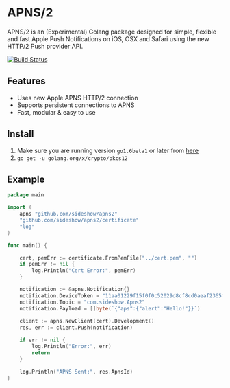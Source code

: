 # APNS/2

APNS/2 is an (Experimental) Golang package designed for simple, flexible and fast Apple Push Notifications on iOS, OSX and Safari using the new HTTP/2 Push provider API.

[![Build Status](https://travis-ci.org/sideshow/apns2.svg?branch=master)](https://travis-ci.org/sideshow/apns2)

## Features

- Uses new Apple APNS HTTP/2 connection
- Supports persistent connections to APNS
- Fast, modular & easy to use

## Install

1. Make sure you are running version `go1.6beta1` or later from [here](https://golang.org/dl/)
2. `go get -u golang.org/x/crypto/pkcs12`

## Example

```go
package main

import (
	apns "github.com/sideshow/apns2"
	"github.com/sideshow/apns2/certificate"
	"log"
)

func main() {

	cert, pemErr := certificate.FromPemFile("../cert.pem", "")
	if pemErr != nil {
		log.Println("Cert Error:", pemErr)
	}

	notification := &apns.Notification{}
	notification.DeviceToken = "11aa01229f15f0f0c52029d8cf8cd0aeaf2365fe4cebc4af26cd6d76b7919ef7"
	notification.Topic = "com.sideshow.Apns2"
	notification.Payload = []byte(`{"aps":{"alert":"Hello!"}}`)
	
	client := apns.NewClient(cert).Development()
	res, err := client.Push(notification)

	if err != nil {
		log.Println("Error:", err)
		return
	}

	log.Println("APNS Sent:", res.ApnsId)
}

```